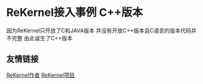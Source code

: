 # ReKernel接入事例 C++版本
因为ReKernel只开放了C和JAVA版本 并没有开放C++版本且C语言的版本代码并不完整 由此诞生了C++版本
## 友情链接
[ReKernel作者](https://github.com/Nep-Timeline) 
[ReKernel项目](https://github.com/myflavor/Re-Kernel)
